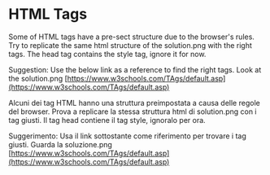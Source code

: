# HTML Tags

Some of HTML tags have a pre-sect structure due to the browser's rules. Try to replicate the same html structure of the solution.png with the right tags.
The head tag contains the style tag, ignore it for now.

Suggestion:
Use the below link as a reference to find the right tags. Look at the solution.png
[https://www.w3schools.com/TAgs/default.asp](https://www.w3schools.com/TAgs/default.asp)


Alcuni dei tag HTML hanno una struttura preimpostata a causa delle regole del browser. Prova a replicare la stessa struttura html di solution.png con i tag giusti.
Il tag head contiene il tag style, ignoralo per ora.

Suggerimento:
Usa il link sottostante come riferimento per trovare i tag giusti. Guarda la soluzione.png
[https://www.w3schools.com/TAgs/default.asp](https://www.w3schools.com/TAgs/default.asp)